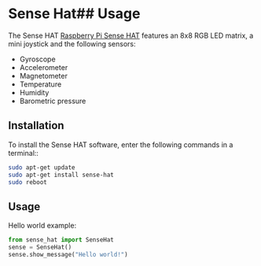 # Sense Hat## Usage


The Sense HAT [Raspberry Pi Sense HAT](https://www.raspberrypi.org/products/sense-hat/) features an 8x8 RGB LED matrix, a mini joystick and the following sensors:

* Gyroscope
* Accelerometer
* Magnetometer
* Temperature
* Humidity
* Barometric pressure


## Installation

To install the Sense HAT software, enter the following commands in a terminal::

```bash
sudo apt-get update
sudo apt-get install sense-hat
sudo reboot
```

## Usage

Hello world example:

```python
from sense_hat import SenseHat
sense = SenseHat()
sense.show_message("Hello world!")
```

